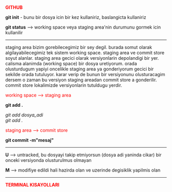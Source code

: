 <font color = 'red'><b>GITHUB</b></font>

**git init** - bunu bir dosya icin bir kez kullaniriz, baslangicta kullaniriz

**git status** --> working space veya staging area'nin durumunu gormek icin kullanilir

---------------------------------------------------------

staging area bizim gorebilecegimiz bir sey degil. burada somut olarak algilayabilecegimiz tek sistem working space. staging area ve commit store soyut alanlar. staging area gecici olarak versiyonlarin depolandigi bir yer. calisma alanimda (working space) bir dosya uretiyorum. orada olusturdugum yapiyi oncelikle staging area ya gonderiyorum gecici bir sekilde orada tutuluyor. karar verip de bunun bir versiyonunu olusturacagim dersem o zaman bu versiyon staging areadan commit store a gonderilir. commit store lokalimizde versiyonlarin tutuldugu yerdir.

<font color = 'red'>working space --> staging area </font>

**git add .**

*git add dosya_adi
<br />git add .*

<font color = 'red'>staging area --> commit store</font>

**git commit -m"mesaj"**

---------------------------------------------------------

**U** --> untracked, bu dosyayi takip etmiyorsun (dosya adi yaninda cikar)
bir onceki versiyonda olusturulmus olmayan

**M** --> modifiye edildi
hali hazirda olan ve uzerinde degisiklik yapilmis olan

---------------------------------------------------------
<font color = 'red'><b>TERMINAL KISAYOLLARI</b></font>

